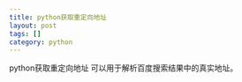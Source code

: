 ```yaml
---
title: python获取重定向地址
layout: post
tags: []
category: python
---
```

python获取重定向地址
可以用于解析百度搜索结果中的真实地址。

<script src="https://gist.github.com/napoler/2b03a38a0bb706b165275d45fee61f73.js"></script>